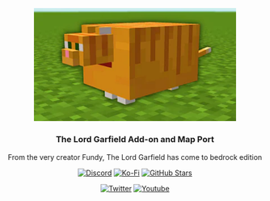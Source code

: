 <p align="center">
  <img src="https://github.com/HaJuegos/Lord-Garfield-Map/blob/main/.gitignore/icon_photo.png" alt="Cover Photo" width=400>
  <h3 align="center">The Lord Garfield Add-on and Map Port</h3>
  
 <p align="center">
From the very creator Fundy, The Lord Garfield has come to bedrock edition</p>
</p>

<p align="center">
  <a href="https://discord.gg/p6a7tqVJxn"><img src="https://img.shields.io/discord/782053401281429504?style=plastic&color=red&logo=discord&label=Discord%20Server" alt="Discord "/></a>
  <a href="https://ko-fi.com/hajuegos0710"><img src="https://img.shields.io/npm/v/express?url=https://ko-fi.com/hajuegos0710&style=plastic&logo=kofi&label=My%20Donations%20page&color=inactive" alt="Ko-Fi "/></a>
  <a href="https://github.com/HaJuegos/Lord-Garfield-Map"><img src="https://img.shields.io/github/stars/HaJuegos/Lord-Garfield-Map?label=Current%20stars&style=plastic&logo=github&color=blueviolet" alt="GitHub Stars "/></a>
</p>
<p align="center">
  <a href="https://twitter.com/ha_juegos?s=09"><img src="https://img.shields.io/twitter/follow/ha_juegos?style=plastic&color=success&logo=twitter&label=My%20Twitter" alt="Twitter "/></a>
  <a href="https://www.youtube.com/watch?v=7mA2c0vx2VQ&t=166s"><img src="https://img.shields.io/youtube/views/7mA2c0vx2VQ?style=plastic&logo=youtube&color=red&label=Original%20Video" alt="Youtube "/></a>
</p>
